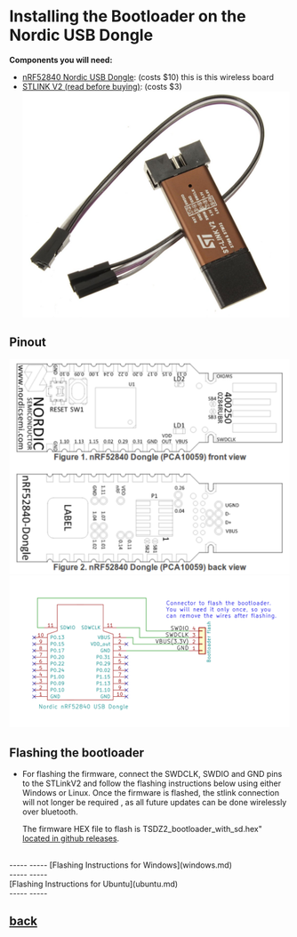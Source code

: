 # Installing the Bootloader on the Nordic USB Dongle
**Components you will need:**
* [nRF52840 Nordic USB Dongle](https://www.digikey.com/en/products/detail/nordic-semiconductor-asa/NRF52840-DONGLE/9491124): (costs $10) this is this wireless board
*  [STLINK V2 (read before buying)](stlinkv2.md): (costs $3)
![stlink](stlinkv2.png)
  
  ## Pinout

![Pinout](nordic_pinout.png)
![wiring](Ebike_wireless_bootloader-schematic.png)


  
## Flashing the bootloader

* For flashing the firmware, connect the SWDCLK, SWDIO and GND pins to the STLinkV2 and follow the flashing instructions below using either Windows or Linux.
Once the firmware is flashed, the stlink  connection will not longer be required , as all future updates can be done wirelessly over bluetooth. 

  The firmware HEX file to flash is  TSDZ2_bootloader_with_sd.hex" 
  [located in github releases](https://github.com/OpenSourceEBike/TSDZ2_wireless-bootloader/releases).

<br>
-----
-----
[Flashing Instructions for Windows](windows.md) <br>
-----
-----
<br>
[Flashing Instructions for Ubuntu](ubuntu.md) <br>
-----
-----
  
## [back](./index.md)
